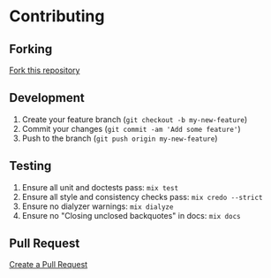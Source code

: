# Contributing

## Forking

[Fork this repository](https://github.com/C-S-D/alembic/fork)

## Development

1. Create your feature branch (`git checkout -b my-new-feature`)
2. Commit your changes (`git commit -am 'Add some feature'`)
3. Push to the branch (`git push origin my-new-feature`)

## Testing

1. Ensure all unit and doctests pass: `mix test`
2. Ensure all style and consistency checks pass: `mix credo --strict`
3. Ensure no dialyzer warnings: `mix dialyze`
4. Ensure no "Closing unclosed backquotes" in docs: `mix docs`

## Pull Request

[Create a Pull Request](https://github.com/C-S-D/alembic/compare/)
